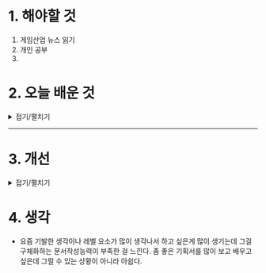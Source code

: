 
# 1. 해야할 것

1. 게임산업 뉴스 읽기 
2. 개인 공부  
3. 



# 2. 오늘 배운 것

<details>
<summary>접기/펼치기</summary>




</details>

****


# 3. 개선


<details>
<summary>접기/펼치기</summary>


</details>



# 4. 생각
- 요즘 기발한 생각이나 레벨 요소가 많이 생각나서 하고 싶은게 많이 생기는데 그걸 구체화하는 문서작성능력이 부족한 걸 느낀다. 좀 좋은 기획서를 많이 보고 배우고 싶은데 그럴 수 있는 상황이 아니라 아쉽다.

